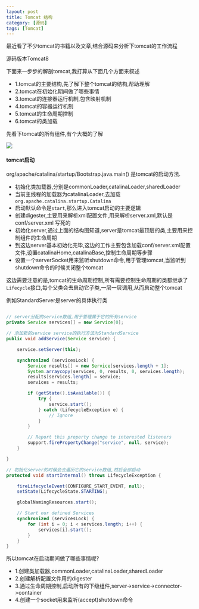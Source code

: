 ```yaml
---
layout: post
title: Tomcat 结构
category: [源码]
tags: [Tomcat]
---
```


最近看了不少tomcat的书籍以及文章,结合源码来分析下tomcat的工作流程

源码版本Tomcat8 

下面来一步步的解剖tomcat,我打算从下面几个方面来叙述

* 1.tomcat的主要结构,先了解下整个tomcat的结构,帮助理解
* 2.tomcat在初始化期间做了哪些事情
* 3.tomcat的连接器运行机制,包含映射机制
* 4.tomcat的容器运行机制
* 5.tomcat的生命周期控制
* 6.tomcat的类加载

先看下tomcat的所有组件,有个大概的了解

![](http://pic.woowen.com/tomcat.png)


#### tomcat启动

org/apache/catalina/startup/Bootstrap.java.main() 是tomcat的启动方法.

* 初始化类加载器,分别是commonLoader,catalinaLoader,sharedLoader
* 当前主线程的加载器为catalinaLoader,去加载```org.apache.catalina.startup.Catalina```
* 启动默认命令是```start```,那么进入tomcat启动的主要逻辑
* 创建digester,主要用来解析xml配置文件,用来解析server.xml,默认是conf/server.xml 写死的
* 初始化server,通过上面的结构图知道,server是tomcat最顶层的类,主要用来控制组件的生命周期
* 到这边server基本初始化完毕,这边的工作主要包含加载conf/server.xml配置文件,设置catalinaHome,catalinaBase,控制生命周期等步骤
* 设置一个serverSocket用来监听shutdown命令,用于管理tomcat,当监听到shutdown命令的时候关闭整个tomcat

这边需要注意的是,tomcat的生命周期控制,所有需要控制生命周期的类都继承了```Lifecycle```接口,每个父类会去启动它子类,一层一层调用,从而启动整个tomcat

例如StandardServer是server的具体执行类

```JAVA

// server分配的service数组,用于管理属于它的所有service
private Service services[] = new Service[0];

// 添加新的service service的执行方法为StandardService
public void addService(Service service) {

    service.setServer(this);

    synchronized (servicesLock) {
        Service results[] = new Service[services.length + 1];
        System.arraycopy(services, 0, results, 0, services.length);
        results[services.length] = service;
        services = results;

        if (getState().isAvailable()) {
            try {
                service.start();
            } catch (LifecycleException e) {
                // Ignore
            }
        }

        // Report this property change to interested listeners
        support.firePropertyChange("service", null, service);
    }

}

// 初始化server的时候会去遍历它的service数组,然后全部启动
protected void startInternal() throws LifecycleException {

    fireLifecycleEvent(CONFIGURE_START_EVENT, null);
    setState(LifecycleState.STARTING);

    globalNamingResources.start();

    // Start our defined Services
    synchronized (servicesLock) {
        for (int i = 0; i < services.length; i++) {
            services[i].start();
        }
    }
}


```

所以tomcat在启动期间做了哪些事情呢?

* 1.创建类加载器,commonLoader,catalinaLoader,sharedLoader
* 2.创建解析配置文件用的digester
* 3.通过生命周期控制,启动所有的下级组件,server->service->connector->container
* 4.创建一个socket用来监听(accept)shutdown命令


